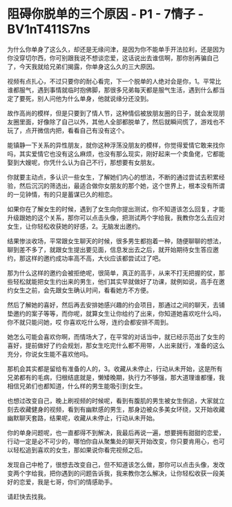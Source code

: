 # 阻碍你脱单的三个原因 - P1 - 7情子 - BV1nT411S7ns

为什么你单身了这么久，却还是无缘问津，是因为你不能单手开法拉利，还是因为你没穿切尔西，你可别跟我说不想谈恋爱，这话说出去谁信啊，那你别再骗自己了，今天我就给兄弟们揭露，你单身这么久的三大原因。

视频有点扎心，不过只要你的耐心看完，下一个脱单的人绝对会是你，1。平常比谁都服气，遇到事情就临时抱佛脚，那很多兄弟每天都是服气生活，遇到什么都当定了要死，别人问他为什么单身，他就说缘分还没到。

故作高尚的模样，但是只要到了情人节，这种情侣被放朋友圈的日子，就会发现朋友圈里面，好像除了自己以外，其他人全部都脱单了，然后就瞬间慌了，游戏也不玩了，点开微信内把，看看自己有没有这个。

能镇静一下关系的异性朋友，就你这种浮荡没朋友的模样，你觉得爱情它敢来找你吗，其实爱情它也没有这么麻烦，也没有那么现实，刚好起来一个卖鱼佬，它都能娶到大嫂呢，你凭什么认为自己不行，那想要有女朋友。

你就要主动点，多认识一些女生，了解她们内心的想法，不断的通过尝试去积累经验，然后沉沉的筛选出，最适合做你女朋友的那个她，这个世界上，根本没有所谓的一见钟情，有的只是蓄谋已久的相恋。

如果你在了解女生的时候，遇到了女生向你提出测试，你不知道该怎么回复，才能升级跟她的这个关系，那你可以点击头像，把测试两个字给我，我教你怎么去应对女生，让你轻松收获她的好感，2。无脑发出邀约。

结果惨淡收场，平常跟女生聊天的时候，很多男生都抱着一种，随便聊聊的想法，聊到差不多了，就跟女生提出要见面，信息发出去之后，就开始期待女生答应邀约，那这样的邀约成功率高不高，大伙应该都尝试过了吧。

那为什么这样的邀约会被拒绝呢，很简单，真正的高手，从来不打无把握的仗，那些轻松就能把女生约出来的男生，他们其实早就做好了功课，就例如说，高手在邀约女生之前，会先跟女生确认时间，看看她方不方便。

然后了解她的喜好，然后再去安排她感兴趣的约会项目，那通过之间的聊天，去铺垫邀约的案子等等，而你呢，就算女生让你给约了出来，你知道她喜欢吃什么吗，你不就只能问她，哎 你喜欢吃什么呀，连约会都安排不周到。

她怎么可能会喜欢你啊，而情场大了，在平常的对话当中，就已经示范出了女生的喜好，提前做好了约会规划，那女生吃完什么都不用带，人出来就行，准备的这么充分，你说女生能不喜欢他吗。

那机会其实都是留给有准备的人的，3。收藏从未停止，行动从未开始，这是所有兄弟都有的毛病，归根结底就是，懒矮晚期，执行力不够强，那大道理谁都懂，我相信兄弟们也都知道，什么样的男生能吸引到女生。

也想过改变自己，晚上刷视频的时候呢，看到有腹肌的男生被女生倒追，大家就立刻去收藏健身的视频，看到有幽默感的男生，那身边被众多美女环绕，又开始收藏幽默聊天套路，结果呢，收藏从未停止，行动从未开始。

你的单身问题呢，也一直都得不到解决，我最后再说一遍，想要拥有甜甜的恋爱，行动一定是必不可少的，哪怕你自从聚集处的聊天开始改变，你只要肯用心，也可以轻松追到喜欢的女生，那如果说你看完视频之后。

发现自己中枪了，很想去改变自己，但不知道该怎么做，那你可以点击头像，发改变两个字给我，把你遇到的问题告诉我，我来教你怎么解决，让你轻松收获一段美好的恋爱，我是七哥，你们的情感助手。

请赶快去找我。